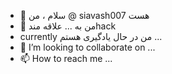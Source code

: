 - 👋 سلام ، من @ siavash007 هست 
- 👀 من به ... علاقه مندhack
- currently من در حال یادگیری هستم ...
- 💞️ I’m looking to collaborate on ...
- 📫 How to reach me ...

<!---
siavash007/siavash007 is a ✨ special ✨ repository because its `README.md` (this file) appears on your GitHub profile.
You can click the Preview link to take a look at your changes.
--->
